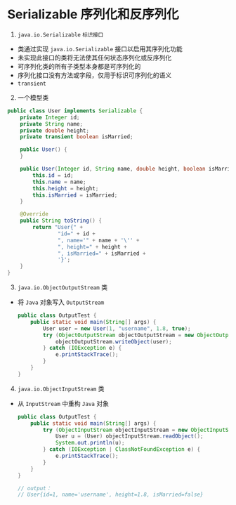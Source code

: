 # Serializable 序列化和反序列化

1. `java.io.Serializable` `标识接口`
  - 类通过实现 `java.io.Serializable` 接口以启用其序列化功能
  - 未实现此接口的类将无法使其任何状态序列化或反序列化
  - 可序列化类的所有子类型本身都是可序列化的
  - 序列化接口没有方法或字段，仅用于标识可序列化的语义
  - `transient`
2. 一个模型类

  ```java
  public class User implements Serializable {
      private Integer id;
      private String name;
      private double height;
      private transient boolean isMarried;

      public User() {
      }

      public User(Integer id, String name, double height, boolean isMarried) {
          this.id = id;
          this.name = name;
          this.height = height;
          this.isMarried = isMarried;
      }

      @Override
      public String toString() {
          return "User{" +
                  "id=" + id +
                  ", name='" + name + '\'' +
                  ", height=" + height +
                  ", isMarried=" + isMarried +
                  '}';
      }
  }
  ```
    
3. `java.io.ObjectOutputStream` 类
  - 将 `Java` 对象写入 `OutputStream`
    
    ```java
    public class OutputTest {
        public static void main(String[] args) {
            User user = new User(1, "username", 1.8, true);
            try (ObjectOutputStream objectOutputStream = new ObjectOutputStream(new FileOutputStream("user.data"))) {
                objectOutputStream.writeObject(user);
            } catch (IOException e) {
                e.printStackTrace();
            }
        }
    }
    ```
  
4. `java.io.ObjectInputStream` 类
  - 从 `InputStream` 中重构 `Java` 对象
    
    ```java
    public class OutputTest {
        public static void main(String[] args) {
            try (ObjectInputStream objectInputStream = new ObjectInputStream(new FileInputStream("user.data"))) {
                User u = (User) objectInputStream.readObject();
                System.out.println(u);
            } catch (IOException | ClassNotFoundException e) {
                e.printStackTrace();
            }
        }
    }
    
    // output：
    // User{id=1, name='username', height=1.8, isMarried=false}
    ```
